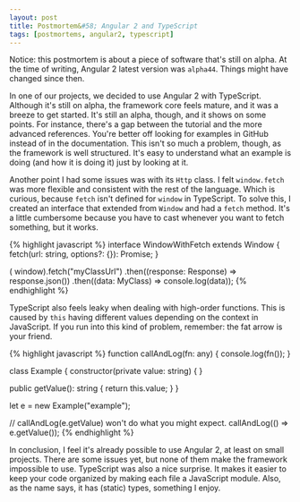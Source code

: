```yaml
---
layout: post
title: Postmortem&#58; Angular 2 and TypeScript
tags: [postmortems, angular2, typescript]
---
```


Notice: this postmortem is about a piece of software that's still on alpha.
At the time of writing, Angular 2 latest version was `alpha44`.
Things might have changed since then.

In one of our projects, we decided to use Angular 2 with TypeScript.
Although it's still on alpha, the framework core feels mature, and it was a breeze to get started.
It's still an alpha, though, and it shows on some points.
For instance, there's a gap between the tutorial and the more advanced references.
You're better off looking for examples in GitHub instead of in the documentation.
This isn't so much a problem, though, as the framework is well structured.
It's easy to understand what an example is doing (and how it is doing it) just by looking at it.

Another point I had some issues was with its `Http` class.
I felt `window.fetch` was more flexible and consistent with the rest of the language.
Which is curious, because `fetch` isn't defined for `window` in TypeScript.
To solve this, I created an interface that extended from `Window` and had a `fetch` method.
It's a little cumbersome because you have to cast whenever you want to fetch something, but it works.

{% highlight javascript %}
interface WindowWithFetch extends Window {
  fetch(url: string, options?: {}): Promise<any>;
}

(<WindowWithFetch> window).fetch("myClassUrl")
  .then((response: Response) => response.json())
  .then((data: MyClass) => console.log(data));
{% endhighlight %}

TypeScript also feels leaky when dealing with high-order functions.
This is caused by `this` having different values depending on the context in JavaScript.
If you run into this kind of problem, remember: the fat arrow is your friend.

{% highlight javascript %}
function callAndLog(fn: any) {
  console.log(fn());
}

class Example {
  constructor(private value: string) { }
    
  public getValue(): string {
    return this.value;
  } 
}

let e = new Example("example");

// callAndLog(e.getValue) won't do what you might expect.
callAndLog(() => e.getValue());
{% endhighlight %}

In conclusion, I feel it's already possible to use Angular 2, at least on small projects.
There are some issues yet, but none of them make the framework impossible to use.
TypeScript was also a nice surprise.
It makes it easier to keep your code organized by making each file a JavaScript module.
Also, as the name says, it has (static) types, something I enjoy.

